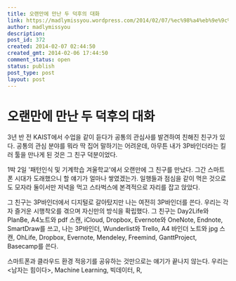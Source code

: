 ```yaml
---
title: 오랜만에 만난 두 덕후의 대화
link: https://madlymissyou.wordpress.com/2014/02/07/%ec%98%a4%eb%9e%9c%eb%a7%8c%ec%97%90-%eb%a7%8c%eb%82%9c-%eb%91%90-%eb%8d%95%ed%9b%84%ec%9d%98-%eb%8c%80%ed%99%94/
author: madlymissyou
description: 
post_id: 372
created: 2014-02-07 02:44:50
created_gmt: 2014-02-06 17:44:50
comment_status: open
status: publish
post_type: post
layout: post
---
```


# 오랜만에 만난 두 덕후의 대화

3년 반 전 KAIST에서 수업을 같이 듣다가 공통의 관심사를 발견하여 친해진 친구가 있다. 공통의 관심 분야를 뭐라 딱 집어 말하기는 어려운데, 아무튼 내가 3P바인더라는 킬러 툴을 만나게 된 것은 그 친구 덕분이었다.

1박 2일 '패턴인식 및 기계학습 겨울학교'에서 오랜만에 그 친구를 만났다. 그간 스마트폰 시대가 도래했으니 할 얘기가 얼마나 쌓였겠는가. 일행들과 점심을 같이 먹은 것으로도 모자라 둘이서만 저녁을 먹고 스타벅스에 본격적으로 자리를 잡고 앉았다.

그 친구는 3P바인더에서 디지털로 갈아탔지만 나는 여전히 3P바인더를 쓴다. 우리는 각자 즐거운 시행착오를 겪으며 자신만의 방식을 확립했다. 그 친구는 Day2Life와 PlanBe, A4노트와 pdf 스캔, iCloud, Dropbox, Evernote와 OneNote, Endnote, SmartDraw를 쓰고, 나는 3P바인더, Wunderlist와 Trello, A4 바인더 노트와 jpg 스캔, OhLife, Dropbox, Evernote, Mendeley, Freemind, GanttProject, Basecamp를 쓴다.

스마트폰과 클라우드 환경 적응기를 공유하는 것만으로는 얘기가 끝나지 않는다. 우리는 <남자는 힘이다>, Machine Learning, 빅데이터, R, <Math refresher for Scientists and Engineers>, Subversion과 git, Redmine, 기록과 분석, Interactive Project Roadmap, 엑셀 매크로, 업무 일지와 time estimation, 37 Signals의 basecamp, <조엘 온 소프트웨어>, <인생이 빛나는 정리의 마법>, 마이티, 후로그램스의 왓챠, Medium, <Survivor> 등의 화제들을 소환해야 했고, 스타벅스 3층 마감시각인 10시가 되어서야 3시간 동안의 대화를 내일 점심에 다시 이어가기로 하며 일어섰다.
